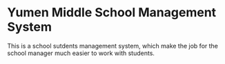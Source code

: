 # Yumen Middle School Management System

This is a school sutdents management system, which make the job for the school manager much easier to work with students.